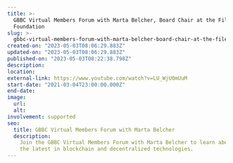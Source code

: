 ```yaml
---
title: >-
  GBBC Virtual Members Forum with Marta Belcher, Board Chair at the Filecoin
  Foundation
slug: >-
  gbbc-virtual-members-forum-with-marta-belcher-board-chair-at-the-filecoin-foundation
created-on: "2023-05-03T08:06:29.883Z"
updated-on: "2023-05-03T08:06:29.883Z"
published-on: "2023-05-03T08:22:38.798Z"
description:
location:
external-link: https://www.youtube.com/watch?v=LU_WjU0mUuM
start-date: "2021-03-04T23:00:00.000Z"
end-date:
image:
  url:
  alt:
involvement: supported
seo:
  title: GBBC Virtual Members Forum with Marta Belcher
  description:
    Join the GBBC Virtual Members Forum with Marta Belcher to learn about
    the latest in blockchain and decentralized technologies.
---
```

